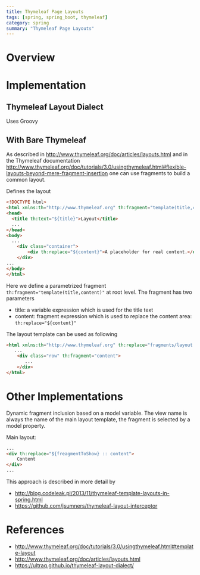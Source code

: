 ```yaml
---
title: Thymeleaf Page Layouts
tags: [spring, spring_boot, thymeleaf]
category: spring
summary: "Thymeleaf Page Layouts"
---
```


# Overview

# Implementation

## Thymeleaf Layout Dialect

Uses Groovy

## With Bare Thymeleaf

As described in <http://www.thymeleaf.org/doc/articles/layouts.html> and in the 
Thymeleaf documentation <http://www.thymeleaf.org/doc/tutorials/3.0/usingthymeleaf.html#flexible-layouts-beyond-mere-fragment-insertion>
one can use fragments to build a common layout.

Defines the layout

~~~html
<!DOCTYPE html>
<html xmlns:th="http://www.thymeleaf.org" th:fragment="template(title,content)">
<head>
  <title th:text="${title}">Layout</title>
  ...
</head>
<body>
  ...
    <div class="container">
        <div th:replace="${content}">A placeholder for real content.</div>
    </div>
...
</body>
</html>
~~~

Here we define a parametrized fragment `th:fragment="template(title,content)"` at root level. The fragment has two parameters

* title: a variable expression which is used for the title text
* content: fragment expression which is used to replace the content area: `th:replace="${content}"`

The layout template can be used as following

~~~html
<html xmlns:th="http://www.thymeleaf.org" th:replace="fragments/layout :: template('My Title',~{::content})">
   ...
    <div class="row" th:fragment="content">
       ...
    </div>
</html>

~~~

# Other Implementations

Dynamic fragment inclusion based on a model variable. The view name is always the name of the main layout template, the fragment is selected by a model property.

Main layout:
~~~html
...
<div th:replace="${freagmentToShow} :: content">
    Content
</div>
...
~~~

This approach is described in more detail by

* http://blog.codeleak.pl/2013/11/thymeleaf-template-layouts-in-spring.html
* https://github.com/jsumners/thymeleaf-layout-interceptor

# References

* <http://www.thymeleaf.org/doc/tutorials/3.0/usingthymeleaf.html#template-layout>
* <http://www.thymeleaf.org/doc/articles/layouts.html>
* <https://ultraq.github.io/thymeleaf-layout-dialect/>
